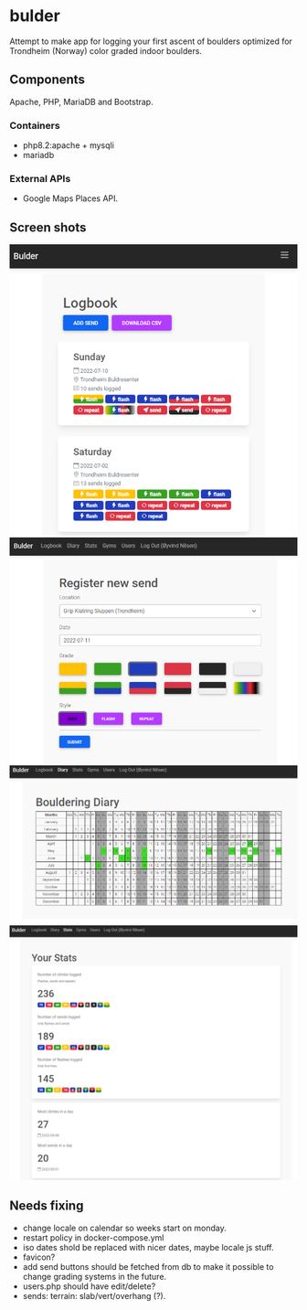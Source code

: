 # bulder
Attempt to make app for logging your first ascent of boulders optimized for Trondheim (Norway) color graded indoor boulders.

## Components
Apache, PHP, MariaDB and Bootstrap.

### Containers
* php8.2:apache + mysqli
* mariadb

### External APIs
* Google Maps Places API.

## Screen shots
 ![Logbook](bulder1.png)
 ![Register new send](bulder2.png)
 ![Diary](bulder3.png)
 ![Stats](bulder4.png)

## Needs fixing
* change locale on calendar so weeks start on monday.
* restart policy in docker-compose.yml
* iso dates shold be replaced with nicer dates, maybe locale js stuff.
* favicon?
* add send buttons should be fetched from db to make it possible to change grading systems in the future.
* users.php should have edit/delete?
* sends: terrain: slab/vert/overhang (?).
